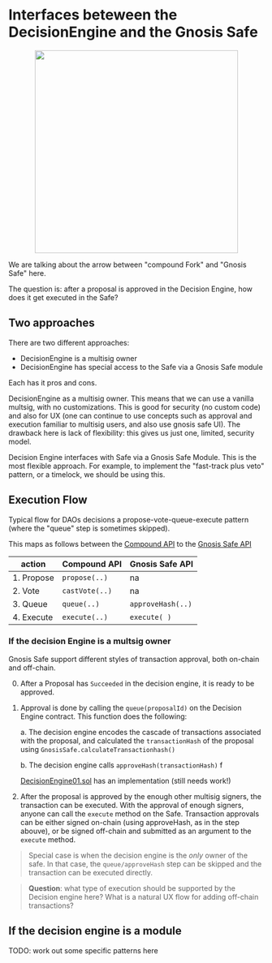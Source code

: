 # Interfaces beteween the DecisionEngine and the Gnosis Safe

<p align="center">
<img src="https://user-images.githubusercontent.com/1306173/112619224-596b3900-8e27-11eb-95dd-04aa60c12b99.png" height="400" align="center">
</p>

We are talking about the arrow between "compound Fork" and "Gnosis Safe" here.

The question is: after a proposal is approved in the Decision Engine, how does it get executed in the Safe?

## Two approaches

There are two different approaches:

- DecisionEngine is a multisig owner
- DecisionEngine has special access to the Safe via a Gnosis Safe module

Each has it pros and cons.

DecisionEngine as a multisig owner. This means that we can use a vanilla multsig, with no customizations. This is good for security (no custom code) and also for UX (one can continue to use concepts such as approval and execution familiar to multisig users, and also use gnosis safe UI). The drawback here is lack of flexibility: this gives us just one, limited, security model.

Decision Engine interfaces with Safe via a Gnosis Safe Module. This is the most flexible approach. For example, to implement the "fast-track plus veto" pattern, or a timelock, we should be using this.

## Execution Flow

Typical flow for DAOs decisions a propose-vote-queue-execute pattern (where the "queue" step is sometimes skipped).

This maps as follows between the
[Compound API](../contracts/interfaces/ICompoundDecisionEngine.sol)
to the
[Gnosis Safe API](../contracts/interfaces/IGnosisSafe.sol)

| action     | Compound API   | Gnosis Safe API   |
| ---------- | -------------- | ----------------- |
| 1. Propose | `propose(..)`  | na                |
| 2. Vote    | `castVote(..)` | na                |
| 3. Queue   | `queue(..)`    | `approveHash(..)` |
| 4. Execute | `execute(..)`  | `execute( )`      |

### If the decision Engine is a multsig owner

Gnosis Safe support different styles of transaction approval, both on-chain and off-chain.

0. After a Proposal has `Succeeded` in the decision engine, it is ready to be approved.

1. Approval is done by calling the `queue(proposalId)` on the Decision Engine contract. This function does the following:

   a. The decision engine encodes the cascade of transactions associated with the proposal, and calculated the `transactionHash` of the proposal using `GnosisSafe.calculateTransactionhash()`

   b. The decision engine calls `approveHash(transactionHash)` f

   [DecisionEngine01.sol](../contracts/decisionEngines/DecisionEngine01.sol) has an implementation (still needs work!)

2. After the proposal is approved by the enough other multisig signers, the transaction can be executed. With the approval of enough signers, anyone can call the `execute` method on the Safe. Transaction approvals can be either signed on-chain (using approveHash, as in the step abouve), or be signed off-chain and submitted as an argument to the `execute` method.

> Special case is when the decision engine is the _only_ owner of the safe. In that case, the `queue/approveHash` step can be skipped and the transaction can be executed directly.

> **Question**: what type of execution should be supported by the Decision engine here? What is a natural UX flow for adding off-chain transactions?

## If the decision engine is a module

TODO: work out some specific patterns here
